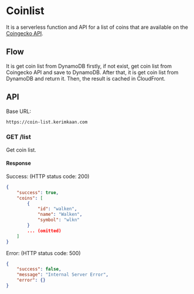 # Coinlist

It is a serverless function and API for a list of coins that are available on the [Coingecko API](https://api.coingecko.com/api/v3/coins/list).

## Flow

It is get coin list from DynamoDB firstly, if not exist, get coin list from Coingecko API and save to DynamoDB.
After that, it is get coin list from DynamoDB and return it. Then, the result is cached in CloudFront.

## API

Base URL:

```bash
https://coin-list.kerimkaan.com
```

### GET /list

Get coin list.

#### Response

Success: (HTTP status code: 200)

```json
{
    "success": true,
    "coins": [
        {
	        "id": "walken",
			"name": "Walken",
            "symbol": "wlkn"
		}
        ... (omitted)
    ]
}
```

Error: (HTTP status code: 500)

```json
{
    "success": false,
    "message": "Internal Server Error",
    "error": {}
}
```
